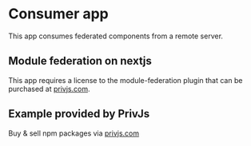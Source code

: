 # Consumer app
This app consumes federated components from a remote server.

## Module federation on nextjs
This app requires a license to the module-federation plugin that can be purchased at [privjs.com](https://app.privjs.com/buy/packageDetail?pkg=@module-federation/nextjs-mf).

## Example provided by PrivJs
Buy & sell npm packages via [privjs.com](https://privjs.com)